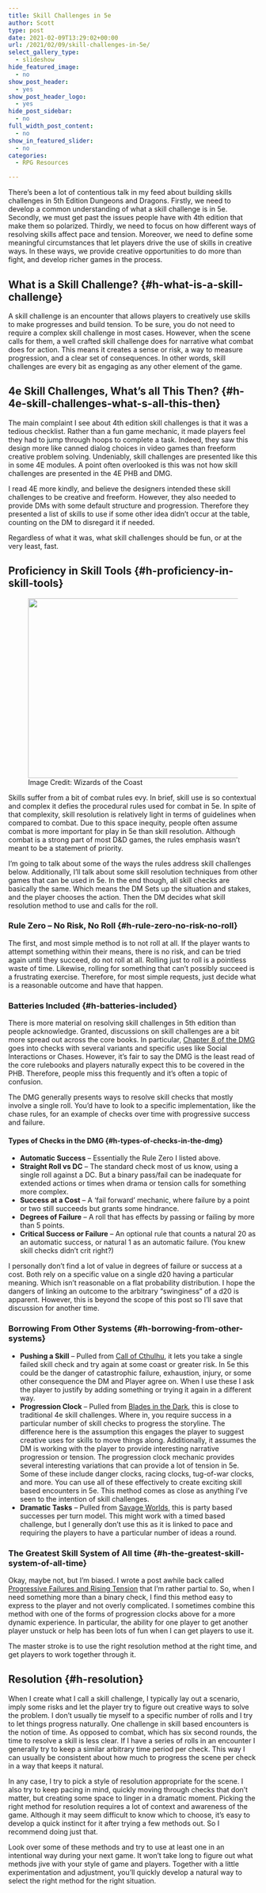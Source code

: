 ```yaml
---
title: Skill Challenges in 5e
author: Scott
type: post
date: 2021-02-09T13:29:02+00:00
url: /2021/02/09/skill-challenges-in-5e/
select_gallery_type:
  - slideshow
hide_featured_image:
  - no
show_post_header:
  - yes
show_post_header_logo:
  - yes
hide_post_sidebar:
  - no
full_width_post_content:
  - no
show_in_featured_slider:
  - no
categories:
  - RPG Resources

---
```

There&#8217;s been a lot of contentious talk in my feed about building skills challenges in 5th Edition Dungeons and Dragons. Firstly, we need to develop a common understanding of what a skill challenge is in 5e. Secondly, we must get past the issues people have with 4th edition that make them so polarized. Thirdly, we need to focus on how different ways of resolving skills affect pace and tension. Moreover, we need to define some meaningful circumstances that let players drive the use of skills in creative ways. In these ways, we provide creative opportunities to do more than fight, and develop richer games in the process. 

## What is a Skill Challenge? {#h-what-is-a-skill-challenge}

A skill challenge is an encounter that allows players to creatively use skills to make progresses and build tension. To be sure, you do not need to require a complex skill challenge in most cases. However, when the scene calls for them, a well crafted skill challenge does for narrative what combat does for action. This means it creates a sense or risk, a way to measure progression, and a clear set of consequences. In other words, skill challenges are every bit as engaging as any other element of the game.

## 4e Skill Challenges, What&#8217;s all This Then? {#h-4e-skill-challenges-what-s-all-this-then}

The main complaint I see about 4th edition skill challenges is that it was a tedious checklist. Rather than a fun game mechanic, it made players feel they had to jump through hoops to complete a task. Indeed, they saw this design more like canned dialog choices in video games than freeform creative problem solving. Undeniably, skill challenges are presented like this in some 4E modules. A point often overlooked is this was not how skill challenges are presented in the 4E PHB and DMG.

I read 4E more kindly, and believe the designers intended these skill challenges to be creative and freeform. However, they also needed to provide DMs with some default structure and progression. Therefore they presented a list of skills to use if some other idea didn&#8217;t occur at the table, counting on the DM to disregard it if needed.

Regardless of what it was, what skill challenges should be fun, or at the very least, fast.

## Proficiency in Skill Tools {#h-proficiency-in-skill-tools}

<div class="wp-block-image">
  <figure class="alignleft size-large"><img loading="lazy" width="480" height="363" src="https://optionalrule.com/wp-content/uploads/2021/02/skillcheck480w.jpg" alt="" class="wp-image-558" srcset="https://optionalrule.com/wp-content/uploads/2021/02/skillcheck480w.jpg 480w, https://optionalrule.com/wp-content/uploads/2021/02/skillcheck480w-300x227.jpg 300w" sizes="(max-width: 480px) 100vw, 480px" /><figcaption>Image Credit: Wizards of the Coast</figcaption></figure>
</div>

Skills suffer from a bit of combat rules evy. In brief, skill use is so contextual and complex it defies the procedural rules used for combat in 5e. In spite of that complexity, skill resolution is relatively light in terms of guidelines when compared to combat. Due to this space inequity, people often assume combat is more important for play in 5e than skill resolution. Although combat is a strong part of most D&D games, the rules emphasis wasn&#8217;t meant to be a statement of priority. 

I&#8217;m going to talk about some of the ways the rules address skill challenges below. Additionally, I&#8217;ll talk about some skill resolution techniques from other games that can be used in 5e. In the end though, all skill checks are basically the same. Which means the DM Sets up the situation and stakes, and the player chooses the action. Then the DM decides what skill resolution method to use and calls for the roll. 

### Rule Zero &#8211; No Risk, No Roll {#h-rule-zero-no-risk-no-roll}

The first, and most simple method is to not roll at all. If the player wants to attempt something within their means, there is no risk, and can be tried again until they succeed, do not roll at all. Rolling just to roll is a pointless waste of time. Likewise, rolling for something that can&#8217;t possibly succeed is a frustrating exercise. Therefore, for most simple requests, just decide what is a reasonable outcome and have that happen. 

### Batteries Included {#h-batteries-included}

There is more material on resolving skill challenges in 5th edition than people acknowledge. Granted, discussions on skill challenges are a bit more spread out across the core books. In particular, <a href="https://www.dndbeyond.com/sources/dmg/running-the-game#UsingAbilityScores" target="_blank" rel="noreferrer noopener">Chapter 8 of the DMG</a> goes into checks with several variants and specific uses like Social Interactions or Chases. However, it&#8217;s fair to say the DMG is the least read of the core rulebooks and players naturally expect this to be covered in the PHB. Therefore, people miss this frequently and it&#8217;s often a topic of confusion.

The DMG generally presents ways to resolve skill checks that mostly involve a single roll. You&#8217;d have to look to a specific implementation, like the chase rules, for an example of checks over time with progressive success and failure.

#### Types of Checks in the DMG {#h-types-of-checks-in-the-dmg}

  * **Automatic Success** &#8211; Essentially the Rule Zero I listed above.
  * **Straight Roll vs DC** &#8211; The standard check most of us know, using a single roll against a DC. But a binary pass/fail can be inadequate for extended actions or times when drama or tension calls for something more complex.
  * **Success at a Cost** &#8211; A &#8216;fail forward&#8217; mechanic, where failure by a point or two still succeeds but grants some hindrance.
  * **Degrees of Failure** &#8211; A roll that has effects by passing or failing by more than 5 points.
  * **Critical Success or Failure** &#8211; An optional rule that counts a natural 20 as an automatic success, or natural 1 as an automatic failure. (You knew skill checks didn&#8217;t crit right?)

I personally don&#8217;t find a lot of value in degrees of failure or success at a cost. Both rely on a specific value on a single d20 having a particular meaning. Which isn&#8217;t reasonable on a flat probability distribution. I hope the dangers of linking an outcome to the arbitrary &#8220;swinginess&#8221; of a d20 is apparent. However, this is beyond the scope of this post so I&#8217;ll save that discussion for another time. 

### Borrowing From Other Systems {#h-borrowing-from-other-systems}

  * **Pushing a Skill** &#8211; Pulled from <a href="https://www.chaosium.com/content/FreePDFs/CoC/CHA23131%20Call%20of%20Cthulhu%207th%20Edition%20Quick-Start%20Rules.pdf" target="_blank" rel="noreferrer noopener">Call of Cthulhu</a>, it lets you take a single failed skill check and try again at some coast or greater risk. In 5e this could be the danger of catastrophic failure, exhaustion, injury, or some other consequence the DM and Player agree on. When I use these I ask the player to justify by adding something or trying it again in a different way. 
  * **Progression Clock** &#8211; Pulled from <a href="https://bladesinthedark.com/progress-clocks" target="_blank" rel="noreferrer noopener">Blades in the Dark</a>, this is close to traditional 4e skill challenges. Where in, you require success in a particular number of skill checks to progress the storyline. The difference here is the assumption this engages the player to suggest creative uses for skills to move things along. Additionally, it assumes the DM is working with the player to provide interesting narrative progression or tension. The progression clock mechanic provides several interesting variations that can provide a lot of tension in 5e. Some of these include danger clocks, racing clocks, tug-of-war clocks, and more. You can use all of these effectively to create exciting skill based encounters in 5e. This method comes as close as anything I&#8217;ve seen to the intention of skill challenges.
  * **Dramatic Tasks** &#8211; Pulled from <a href="https://www.peginc.com/store/savage-worlds-deluxe-pdf-2/" target="_blank" rel="noreferrer noopener">Savage Worlds</a>, this is party based successes per turn model. This might work with a timed based challenge, but I generally don&#8217;t use this as it is linked to pace and requiring the players to have a particular number of ideas a round.

### The Greatest Skill System of All time {#h-the-greatest-skill-system-of-all-time}

Okay, maybe not, but I&#8217;m biased. I wrote a post awhile back called [Progressive Failures and Rising Tension][1] that I&#8217;m rather partial to. So, when I need something more than a binary check, I find this method easy to express to the player and not overly complicated. I sometimes combine this method with one of the forms of progression clocks above for a more dynamic experience. In particular, the ability for one player to get another player unstuck or help has been lots of fun when I can get players to use it.

The master stroke is to use the right resolution method at the right time, and get players to work together through it.

## Resolution {#h-resolution}

When I create what I call a skill challenge, I typically lay out a scenario, imply some risks and let the player try to figure out creative ways to solve the problem. I don&#8217;t usually tie myself to a specific number of rolls and I try to let things progress naturally. One challenge in skill based encounters is the notion of time. As opposed to combat, which has six second rounds, the time to resolve a skill is less clear. If I have a series of rolls in an encounter I generally try to keep a similar arbitrary time period per check. This way I can usually be consistent about how much to progress the scene per check in a way that keeps it natural. 

In any case, I try to pick a style of resolution appropriate for the scene. I also try to keep pacing in mind, quickly moving through checks that don&#8217;t matter, but creating some space to linger in a dramatic moment. Picking the right method for resolution requires a lot of context and awareness of the game. Although it may seem difficult to know which to choose, it&#8217;s easy to develop a quick instinct for it after trying a few methods out. So I recommend doing just that.

Look over some of these methods and try to use at least one in an intentional way during your next game. It won&#8217;t take long to figure out what methods jive with your style of game and players. Together with a little experimentation and adjustment, you&#8217;ll quickly develop a natural way to select the right method for the right situation.

 [1]: https://optionalrule.com/2021/01/03/progressive-failures-and-rising-tension-in-5th-edition/